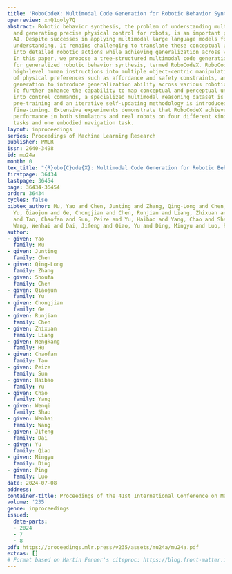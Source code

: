 ```yaml
---
title: 'RoboCodeX: Multimodal Code Generation for Robotic Behavior Synthesis'
openreview: xnQ1qoly7Q
abstract: Robotic behavior synthesis, the problem of understanding multimodal inputs
  and generating precise physical control for robots, is an important part of Embodied
  AI. Despite successes in applying multimodal large language models for high-level
  understanding, it remains challenging to translate these conceptual understandings
  into detailed robotic actions while achieving generalization across various scenarios.
  In this paper, we propose a tree-structured multimodal code generation framework
  for generalized robotic behavior synthesis, termed RoboCodeX. RoboCodeX decomposes
  high-level human instructions into multiple object-centric manipulation units consisting
  of physical preferences such as affordance and safety constraints, and applies code
  generation to introduce generalization ability across various robotics platforms.
  To further enhance the capability to map conceptual and perceptual understanding
  into control commands, a specialized multimodal reasoning dataset is collected for
  pre-training and an iterative self-updating methodology is introduced for supervised
  fine-tuning. Extensive experiments demonstrate that RoboCodeX achieves state-of-the-art
  performance in both simulators and real robots on four different kinds of manipulation
  tasks and one embodied navigation task.
layout: inproceedings
series: Proceedings of Machine Learning Research
publisher: PMLR
issn: 2640-3498
id: mu24a
month: 0
tex_title: "{R}obo{C}ode{X}: Multimodal Code Generation for Robotic Behavior Synthesis"
firstpage: 36434
lastpage: 36454
page: 36434-36454
order: 36434
cycles: false
bibtex_author: Mu, Yao and Chen, Junting and Zhang, Qing-Long and Chen, Shoufa and
  Yu, Qiaojun and Ge, Chongjian and Chen, Runjian and Liang, Zhixuan and Hu, Mengkang
  and Tao, Chaofan and Sun, Peize and Yu, Haibao and Yang, Chao and Shao, Wenqi and
  Wang, Wenhai and Dai, Jifeng and Qiao, Yu and Ding, Mingyu and Luo, Ping
author:
- given: Yao
  family: Mu
- given: Junting
  family: Chen
- given: Qing-Long
  family: Zhang
- given: Shoufa
  family: Chen
- given: Qiaojun
  family: Yu
- given: Chongjian
  family: Ge
- given: Runjian
  family: Chen
- given: Zhixuan
  family: Liang
- given: Mengkang
  family: Hu
- given: Chaofan
  family: Tao
- given: Peize
  family: Sun
- given: Haibao
  family: Yu
- given: Chao
  family: Yang
- given: Wenqi
  family: Shao
- given: Wenhai
  family: Wang
- given: Jifeng
  family: Dai
- given: Yu
  family: Qiao
- given: Mingyu
  family: Ding
- given: Ping
  family: Luo
date: 2024-07-08
address:
container-title: Proceedings of the 41st International Conference on Machine Learning
volume: '235'
genre: inproceedings
issued:
  date-parts:
  - 2024
  - 7
  - 8
pdf: https://proceedings.mlr.press/v235/assets/mu24a/mu24a.pdf
extras: []
# Format based on Martin Fenner's citeproc: https://blog.front-matter.io/posts/citeproc-yaml-for-bibliographies/
---
```

